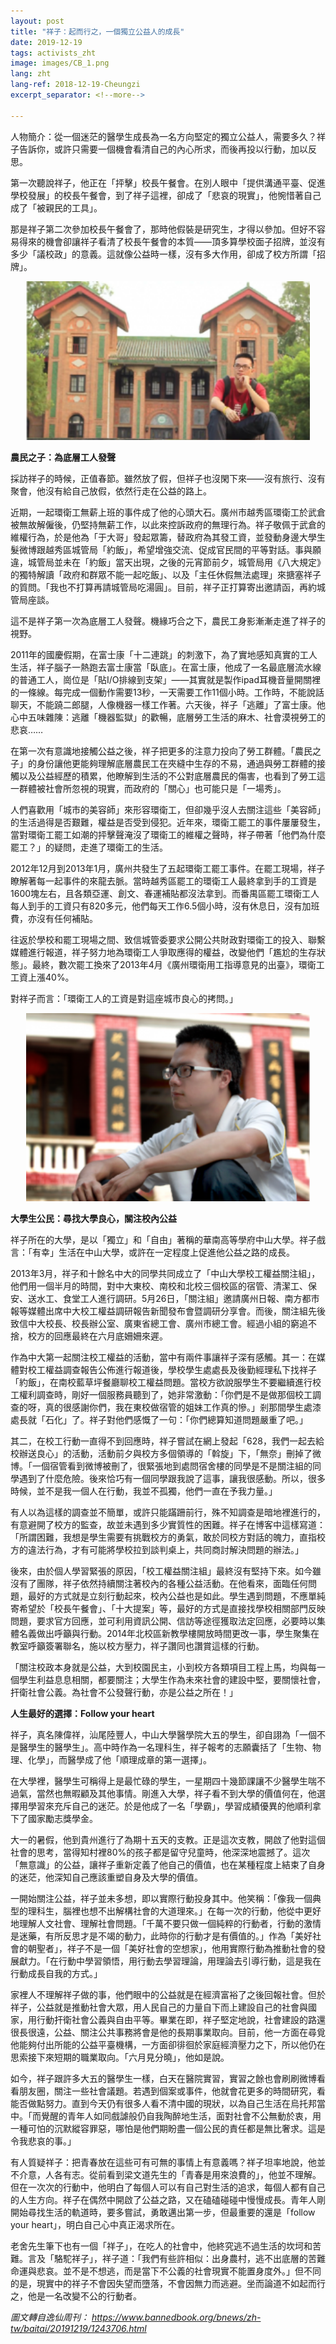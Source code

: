 ```yaml
---
layout: post
title: "祥子：起而行之，一個獨立公益人的成長"
date: 2019-12-19
tags: activists_zht
image: images/CB_1.png
lang: zht
lang-ref: 2018-12-19-Cheungzi
excerpt_separator: <!--more-->

---
```


人物簡介：從一個迷茫的醫學生成長為一名方向堅定的獨立公益人，需要多久？祥子告訴你，或許只需要一個機會看清自己的內心所求，而後再投以行動，加以反思。

第一次聽說祥子，他正在「抨擊」校長午餐會。在別人眼中「提供溝通平臺、促進學校發展」的校長午餐會，到了祥子這裡，卻成了「悲哀的現實」，他惋惜著自己成了「被親民的工具」。

那是祥子第二次參加校長午餐會了，那時他假裝是研究生，才得以參加。但好不容易得來的機會卻讓祥子看清了校長午餐會的本質——頂多算學校面子招牌，並沒有多少「議校政」的意義。這就像公益時一樣，沒有多大作用，卻成了校方所謂「招牌」。

<div style="text-align:center"><img src="/images/CB_2.png" width="90%"/></div>

<strong>農民之子：為底層工人發聲</strong>

採訪祥子的時候，正值春節。雖然放了假，但祥子也沒閑下來——沒有旅行、沒有聚會，他沒有給自己放假，依然行走在公益的路上。

近期，一起環衛工無薪上班的事件成了他的心頭大石。廣州市越秀區環衛工於武倉被無故解僱後，仍堅持無薪工作，以此來控訴政府的無理行為。祥子敬佩于武倉的維權行為，於是他為「于大哥」發起眾籌，替政府為其發工資，並發動身邊大學生髮微博跟越秀區城管局「約飯」，希望增強交流、促成官民間的平等對話。事與願違，城管局並未在「約飯」當天出現，之後的元宵節前夕，城管局用《八大規定》的獨特解讀「政府和群眾不能一起吃飯」、以及「主任休假無法處理」來搪塞祥子的質問。「我也不打算再請城管局吃湯圓」。目前，祥子正打算寄出邀請函，再約城管局座談。

這不是祥子第一次為底層工人發聲。機緣巧合之下，農民工身影漸漸走進了祥子的視野。

2011年的國慶假期，在富士康「十二連跳」的刺激下，為了實地感知真實的工人生活，祥子腦子一熱跑去富士康當「臥底」。在富士康，他成了一名最底層流水線的普通工人，崗位是「貼I/O排線到支架」——其實就是製作ipad耳機音量開關裡的一條線。每完成一個動作需要13秒，一天需要工作11個小時。工作時，不能說話聊天，不能蹺二郎腿，人像機器一樣工作著。六天後，祥子「逃離」了富士康。他心中五味雜陳：逃離「機器監獄」的歡暢，底層勞工生活的麻木、社會漠視勞工的悲哀……

在第一次有意識地接觸公益之後，祥子把更多的注意力投向了勞工群體。「農民之子」的身份讓他更能夠理解底層農民工在夾縫中生存的不易，通過與勞工群體的接觸以及公益經歷的積累，他瞭解到生活的不公對底層農民的傷害，也看到了勞工這一群體被社會所忽視的現實，而政府的「關心」也可能只是「一場秀」。

人們喜歡用「城市的美容師」來形容環衛工，但卻幾乎沒人去關注這些「美容師」的生活過得是否艱難，權益是否受到侵犯。近年來，環衛工罷工的事件屢屢發生，當對環衛工罷工如潮的抨擊聲淹沒了環衛工的維權之聲時，祥子帶著「他們為什麼罷工？」的疑問，走進了環衛工的生活。

2012年12月到2013年1月，廣州共發生了五起環衛工罷工事件。在罷工現場，祥子瞭解著每一起事件的來龍去脈。當時越秀區罷工的環衛工人最終拿到手的工資是1600塊左右，且各類亞運、創文、春運補貼都沒法拿到。而番禺區罷工環衛工人每人到手的工資只有820多元，他們每天工作6.5個小時，沒有休息日，沒有加班費，亦沒有任何補貼。

往返於學校和罷工現場之間、致信城管委要求公開公共財政對環衛工的投入、聯繫媒體進行報道，祥子努力地為環衛工人爭取應得的權益，改變他們「尷尬的生存狀態」。最終，數次罷工換來了2013年4月《廣州環衛用工指導意見的出臺》，環衛工工資上漲40%。

對祥子而言：「環衛工人的工資是對這座城市良心的拷問。」

<div style="text-align:center"><img src="/images/CB_3.png" width="90%"/></div>

<strong>大學生公民：尋找大學良心，關注校內公益</strong>

祥子所在的大學，是以「獨立」和「自由」著稱的華南高等學府中山大學。祥子戲言：「有幸」生活在中山大學，或許在一定程度上促進他公益之路的成長。

2013年3月，祥子和十餘名中大的同學共同成立了「中山大學校工權益關注組」，他們用一個半月的時間，對中大東校、南校和北校三個校區的宿管、清潔工、保安、送水工、食堂工人進行調研。5月26日，「關注組」邀請廣州日報、南方都市報等媒體出席中大校工權益調研報告新聞發布會暨調研分享會。而後，關注組先後致信中大校長、校長辦公室、廣東省總工會、廣州市總工會。經過小組的窮追不捨，校方的回應最終在六月底姍姍來遲。

作為中大第一起關注校工權益的活動，當中有兩件事讓祥子深有感觸。其一：在媒體對校工權益調查報告公佈進行報道後，學校學生處處長及後勤經理私下找祥子「約飯」，在南校藍草坪餐廳聊校工權益問題。當校方欲說服學生不要繼續進行校工權利調查時，剛好一個服務員聽到了，她非常激動：「你們是不是做那個校工調查的呀，真的很感謝你們，我在東校做宿管的姐妹工作真的慘。」剎那間學生處漆處長就「石化」了。祥子對他們感慨了一句：「你們總算知道問題嚴重了吧。」

其二，在校工行動一直得不到回應時，祥子嘗試在網上發起「628，我們一起去給校辦送良心」的活動，活動前夕與校方多個領導的「斡旋」下，「無奈」刪掉了微博。「一個宿管看到微博被刪了，很緊張地到處問宿舍樓的同學是不是關注組的同學遇到了什麼危險。後來恰巧有一個同學跟我說了這事，讓我很感動。所以，很多時候，並不是我一個人在行動，我並不孤獨，他們一直在予我力量。」

有人以為這樣的調查並不簡單，或許只能蹣跚前行，殊不知調查是暗地裡進行的，有意避開了校方的監查，故並未遇到多少實質性的困難。祥子在博客中這樣寫道：「所謂困難，我想是學生需要有挑戰校方的勇氣，敢於同校方對話的魄力，直指校方的違法行為，才有可能將學校拉到談判桌上，共同商討解決問題的辦法。」

後來，由於個人學習緊張的原因，「校工權益關注組」最終沒有堅持下來。如今雖沒有了團隊，祥子依然持續關注著校內的各種公益活動。在他看來，面臨任何問題，最好的方式就是立刻行動起來，校內公益也是如此。學生遇到問題，不應單純寄希望於「校長午餐會」、「十大提案」等，最好的方式是直接找學校相關部門反映問題，要求官方回應，並可利用資訊公開、信訪等途徑獲取法定回應，必要時以集體名義做出呼籲與行動。2014年北校區新教學樓開放時間更改一事，學生聚集在教室呼籲簽署聯名，施以校方壓力，祥子讚同也讚賞這樣的行動。

「關注校政本身就是公益，大到校園民主，小到校方各類項目工程上馬，均與每一個學生利益息息相關，都要關注；大學生作為未來社會的建設中堅，要關懷社會，扞衛社會公義。為社會不公發聲行動，亦是公益之所在！」

<strong>人生最好的選擇：Follow your heart</strong>

祥子，真名陳偉祥，汕尾陸豐人，中山大學醫學院大五的學生，卻自詡為「一個不是醫學生的醫學生」。高中時作為一名理科生，祥子報考的志願囊括了「生物、物理、化學」，而醫學成了他「順理成章的第一選擇」。

在大學裡，醫學生可稱得上是最忙碌的學生，一星期四十幾節課讓不少醫學生喘不過氣，當然也無暇顧及其他事情。剛進入大學，祥子看不到大學的價值何在，他選擇用學習來充斥自己的迷茫。於是他成了一名「學霸」，學習成績優異的他順利拿下了國家勵志獎學金。

大一的暑假，他到貴州進行了為期十五天的支教。正是這次支教，開啟了他對這個社會的思考，當得知村裡80%的孩子都是留守兒童時，他深深地震撼了。這次「無意識」的公益，讓祥子重新定義了他自己的價值，也在某種程度上結束了自身的迷茫，他深知自己應該重塑自身及大學的價值。

一開始關注公益，祥子並未多想，即以實際行動投身其中。他笑稱：「像我一個典型的理科生，腦裡也想不出解構社會的大道理來。」在每一次的行動，他從中更好地理解人文社會、理解社會問題。「千萬不要只做一個純粹的行動者，行動的激情是迷藥，有所反思才是不竭的動力，此時你的行動才是有價值的。」作為「美好社會的朝聖者」，祥子不是一個「美好社會的空想家」，他用實際行動為推動社會的發展獻力。「在行動中學習領悟，用行動去學習理論，用理論去引導行動，這是我在行動成長自我的方式。」

家裡人不理解祥子做的事，他們眼中的公益就是在經濟富裕了之後回報社會。但於祥子，公益就是推動社會大眾，用人民自己的力量自下而上建設自己的社會與國家，用行動扞衛社會公義與自由平等。畢業在即，祥子堅定地說，社會建設的路還很長很遠，公益、關注公共事務將會是他的長期事業取向。目前，他一方面在尋覓他能夠付出所能的公益平臺機構，一方面卻徘徊於家庭經濟壓力之下，所以他仍在思索接下來短期的職業取向。「六月見分曉」，他如是說。

如今，祥子跟許多大五的醫學生一樣，白天在醫院實習，實習之餘也會刷刷微博看看朋友圈，關注一些社會議題。若遇到個案或事件，他就會花更多的時間研究，看能否做點努力。直到今天仍有很多人看不清中國的現狀，以為自己生活在烏托邦當中。「而覺醒的青年人如同戲謔般仍自我陶醉地生活，面對社會不公無動於衷，用一種可怕的沉默縱容罪惡，哪怕是他們期盼盡一個公民的責任都是無比奢求。這是令我悲哀的事。」

有人質疑祥子：把青春放在這些可有可無的事情上有意義嗎？祥子坦率地說，他並不介意，人各有志。從前看到梁文道先生的「青春是用來浪費的」，他並不理解。但在一次次的行動中，他明白了每個人可以有自己對生活的追求，每個人都有自己的人生方向。祥子在偶然中開啟了公益之路，又在磕磕碰碰中慢慢成長。青年人剛開始尋找生活的軌道時，要多嘗試，勇敢邁出第一步，但最重要的還是「follow your heart」，明白自己心中真正渴求所在。

老舍先生筆下也有一個「祥子」，在吃人的社會中，他終究逃不過生活的坎坷和苦難。言及「駱駝祥子」，祥子道：「我們有些許相似：出身農村，逃不出底層的苦難命運與悲哀。並不是不想逃，而是當下不公義的社會現實不能置身度外。」但不同的是，現實中的祥子不會因失望而墮落，不會因無力而逃避。坐而論道不如起而行之，他是一名改變不公的行動者。

<em>圖文轉自逸仙周刊： <https://www.bannedbook.org/bnews/zh-tw/baitai/20191219/1243706.html></em>
